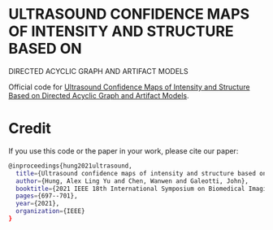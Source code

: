 # ULTRASOUND CONFIDENCE MAPS OF INTENSITY AND STRUCTURE BASED ON
DIRECTED ACYCLIC GRAPH AND ARTIFACT MODELS

Official code for [Ultrasound Confidence Maps of Intensity and Structure Based on
Directed Acyclic Graph and Artifact Models](https://arxiv.org/pdf/2011.11956.pdf). 

# Credit
If you use this code or the paper in your work, please cite our paper:
```bash
@inproceedings{hung2021ultrasound,
  title={Ultrasound confidence maps of intensity and structure based on directed acyclic graphs and artifact models},
  author={Hung, Alex Ling Yu and Chen, Wanwen and Galeotti, John},
  booktitle={2021 IEEE 18th International Symposium on Biomedical Imaging (ISBI)},
  pages={697--701},
  year={2021},
  organization={IEEE}
}
```